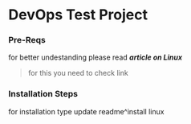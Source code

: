 # DevOps Test Project 

### Pre-Reqs
for better undestanding please read ***article on Linux***
> for this you need to check link 

### Installation Steps
for installation type update readme^install linux
